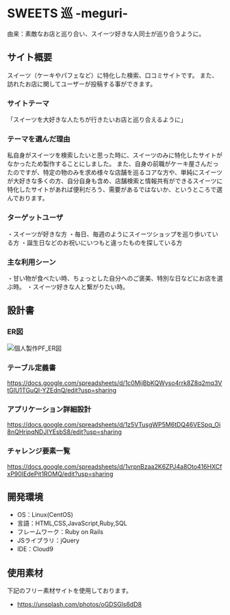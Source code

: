 # SWEETS 巡 -meguri-
由来：素敵なお店と巡り合い、スイーツ好きな人同士が巡り合うように。

## サイト概要
スイーツ（ケーキやパフェなど）に特化した検索、口コミサイトです。
また、訪れたお店に関してユーザーが投稿する事ができます。

### サイトテーマ
「スイーツを大好きな人たちが行きたいお店と巡り合えるように」

### テーマを選んだ理由
私自身がスイーツを検索したいと思った時に、スイーツのみに特化したサイトがなかったため製作することにしました。
また、自身の前職がケーキ屋さんだったのですが、特定の物のみを求め様々な店舗を巡るコアな方や、単純にスイーツが大好きな多くの方、自分自身も含め、店舗検索と情報共有ができるスイーツに特化したサイトがあれば便利だろう、需要があるではないか、というところで選んでおります。

### ターゲットユーザ
・スイーツが好きな方
・毎日、毎週のようにスイーツショップを巡り歩いている方
・誕生日などのお祝いにいつもと違ったものを探している方

### 主な利用シーン
・甘い物が食べたい時、ちょっとした自分へのご褒美、特別な日などにお店を選ぶ時。
・スイーツ好きな人と繋がりたい時。

## 設計書
### ER図
![個人製作PF_ER図](https://user-images.githubusercontent.com/73394977/107847253-57c45380-6e2d-11eb-959d-136cd5c36fab.png)

### テーブル定義書
https://docs.google.com/spreadsheets/d/1c0MijBbKQWyso4rrk8Z8q2mq3VtGlU1TGuQI-YZEdnQ/edit?usp=sharing

### アプリケーション詳細設計
https://docs.google.com/spreadsheets/d/1z5VTusgWP5M6tDQ46VESpq_Oi8nQHripqNDJIYEsbS8/edit?usp=sharing

### チャレンジ要素一覧
https://docs.google.com/spreadsheets/d/1vrpnBzaa2K6ZPJ4a8Oto416HXCfxP90IEdePit1ROMQ/edit?usp=sharing

## 開発環境
- OS：Linux(CentOS)
- 言語：HTML,CSS,JavaScript,Ruby,SQL
- フレームワーク：Ruby on Rails
- JSライブラリ：jQuery
- IDE：Cloud9

## 使用素材
下記のフリー素材サイトを使用しております。
- https://unsplash.com/photos/oGDSGls6dD8
